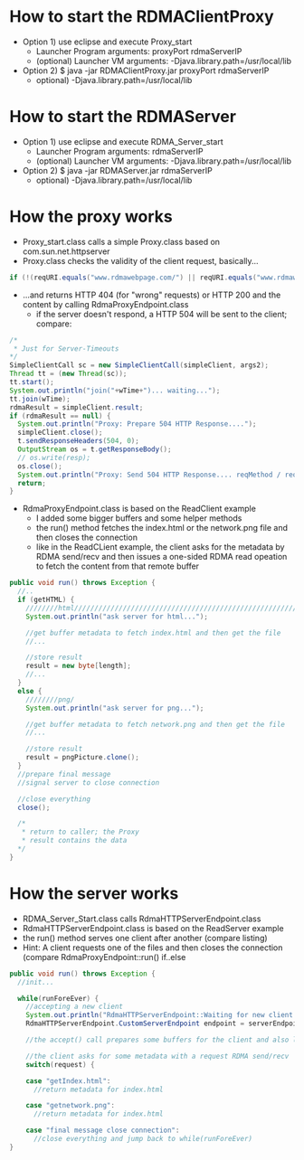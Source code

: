 How to start the RDMAClientProxy
================================
* Option 1) use eclipse and execute Proxy_start
  * Launcher Program arguments: proxyPort rdmaServerIP
  * (optional) Launcher VM arguments: -Djava.library.path=/usr/local/lib
* Option 2) $ java -jar RDMAClientProxy.jar proxyPort rdmaServerIP
  * optional) -Djava.library.path=/usr/local/lib


How to start the RDMAServer
================================
* Option 1) use eclipse and execute RDMA_Server_start
  * Launcher Program arguments: rdmaServerIP
  * (optional) Launcher VM arguments: -Djava.library.path=/usr/local/lib
* Option 2) $ java -jar RDMAServer.jar rdmaServerIP
  * optional) -Djava.library.path=/usr/local/lib

How the proxy works
================================
* Proxy_start.class calls a simple Proxy.class based on com.sun.net.httpserver
* Proxy.class checks the validity of the client request, basically...

```java
if (!(reqURI.equals("www.rdmawebpage.com/") || reqURI.equals("www.rdmawebpage.com/network.png")) || !reqMethod.equals("GET"))
```

* ...and returns HTTP 404 (for "wrong" requests) or HTTP 200 and the content by calling RdmaProxyEndpoint.class
  * if the server doesn't respond, a HTTP 504 will be sent to the client; compare:

```java
/*
 * Just for Server-Timeouts
*/
SimpleClientCall sc = new SimpleClientCall(simpleClient, args2);
Thread tt = (new Thread(sc));
tt.start();
System.out.println("join("+wTime+")... waiting...");
tt.join(wTime);
rdmaResult = simpleClient.result;
if (rdmaResult == null) {
  System.out.println("Proxy: Prepare 504 HTTP Response....");
  simpleClient.close();
  t.sendResponseHeaders(504, 0);
  OutputStream os = t.getResponseBody();
  // os.write(resp);
  os.close();
  System.out.println("Proxy: Send 504 HTTP Response.... reqMethod / reqURI = " + reqMethod + " / " + reqURI);
  return;
}
```

* RdmaProxyEndpoint.class is based on the ReadClient example
  * I added some bigger buffers and some helper methods
  * the run() method fetches the index.html or the network.png file and then closes the connection
  * like in the ReadCLient example, the client asks for the metadata by RDMA send/recv and then issues a one-sided RDMA read opeation to fetch the content from that remote buffer

```java
public void run() throws Exception {
  //..
  if (getHTML) {
    ////////html////////////////////////////////////////////////////////////
    System.out.println("ask server for html...");

    //get buffer metadata to fetch index.html and then get the file
    //...

    //store result
    result = new byte[length];
    //...
  }
  else {
    ////////png/
    System.out.println("ask server for png...");

    //get buffer metadata to fetch network.png and then get the file
    //...

    //store result
    result = pngPicture.clone();
  }
  //prepare final message
  //signal server to close connection

  //close everything
  close();

  /*
   * return to caller; the Proxy
   * result contains the data
  */
}
```

How the server works
================================
* RDMA_Server_Start.class calls RdmaHTTPServerEndpoint.class
* RdmaHTTPServerEndpoint.class is based on the ReadServer example
* the run() method serves one client after another (compare listing)
* Hint: A client requests one of the files and then closes the connection (compare RdmaProxyEndpoint::run() if..else


```java
public void run() throws Exception {
  //init...

  while(runForeEver) {
    //accepting a new client
    System.out.println("RdmaHTTPServerEndpoint::Waiting for new client connection");
    RdmaHTTPServerEndpoint.CustomServerEndpoint endpoint = serverEndpoint.accept(); 

    //the accept() call prepares some buffers for the client and also loads the files from disk into them

    //the client asks for some metadata with a request RDMA send/recv
    switch(request) {

    case "getIndex.html":
      //return metadata for index.html

    case "getnetwork.png":
      //return metadata for index.html

    case "final message close connection":
      //close everything and jump back to while(runForeEver)
}


